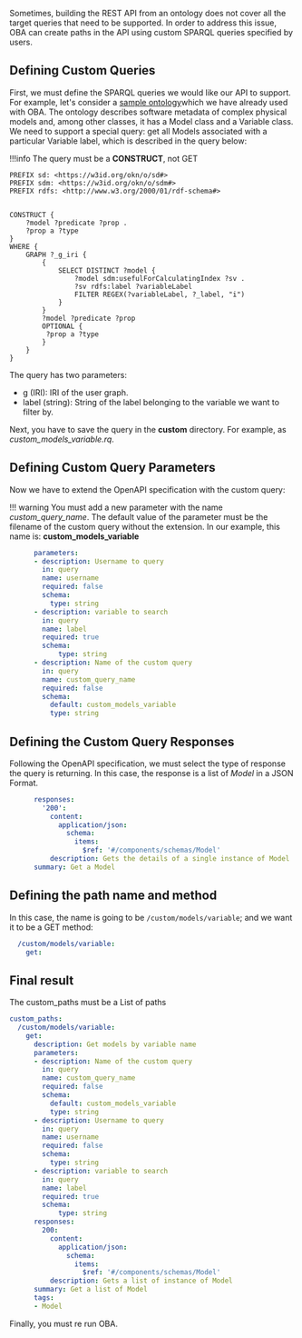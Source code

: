
Sometimes, building the REST API from an ontology does not cover all the target queries that need to be supported. In order to address this issue, OBA can create paths in the API using custom SPARQL queries specified by users. 

## Defining Custom Queries

First, we must define the SPARQL queries we would like our API to support. For example, let's consider a [sample ontology](https://w3id.org/okn/o/sdm#)which we have already used with OBA. The ontology describes software metadata of complex physical models and, among other classes, it has a Model class and a Variable class. We need to support a special query: get all Models associated with a particular Variable label, which is described in the query below:


!!!info
    The query must be a **CONSTRUCT**, not GET


```
PREFIX sd: <https://w3id.org/okn/o/sd#>
PREFIX sdm: <https://w3id.org/okn/o/sdm#>
PREFIX rdfs: <http://www.w3.org/2000/01/rdf-schema#>


CONSTRUCT {
    ?model ?predicate ?prop .
    ?prop a ?type
}
WHERE {
    GRAPH ?_g_iri {
        {
      		SELECT DISTINCT ?model {
                ?model sdm:usefulForCalculatingIndex ?sv .
                ?sv rdfs:label ?variableLabel
                FILTER REGEX(?variableLabel, ?_label, "i")
      		}
    	}
        ?model ?predicate ?prop
        OPTIONAL {
         ?prop a ?type
        }
    }
}
```

The query has two parameters:

- g (IRI): IRI of the user graph.
- label (string): String of the label belonging to the variable we want to filter by.

Next, you have to save the query in the **custom** directory. For example, as *custom_models_variable.rq*. 

## Defining Custom Query Parameters

Now we have to extend the OpenAPI specification with the custom query:

!!! warning
    You must add a new parameter with the name *custom_query_name*. 
    The default value of the parameter must be the filename of the custom query without the extension.
    In our example, this name is: **custom_models_variable**


```yaml
      parameters:
      - description: Username to query
        in: query
        name: username
        required: false
        schema:
          type: string
      - description: variable to search
        in: query
        name: label
        required: true
        schema:
            type: string
      - description: Name of the custom query
        in: query
        name: custom_query_name
        required: false
        schema:
          default: custom_models_variable
          type: string
```


## Defining the Custom Query Responses

Following the OpenAPI specification, we must select the type of response the query is returning. In this case, the response is a list of *Model* in a JSON Format.

```yaml
      responses:
        '200':
          content:
            application/json:
              schema:
                items:
                  $ref: '#/components/schemas/Model'
          description: Gets the details of a single instance of Model
      summary: Get a Model
```

## Defining the path name and method

In this case, the name is going to be `/custom/models/variable`; and we want it to be a GET method:
```yaml
  /custom/models/variable:
    get:
```

## Final result

The custom_paths must be a List of paths

```yaml
custom_paths:
  /custom/models/variable:
    get:
      description: Get models by variable name
      parameters:
      - description: Name of the custom query
        in: query
        name: custom_query_name
        required: false
        schema:
          default: custom_models_variable
          type: string
      - description: Username to query
        in: query
        name: username
        required: false
        schema:
          type: string
      - description: variable to search
        in: query
        name: label
        required: true
        schema:
            type: string
      responses:
        200:
          content:
            application/json:
              schema:
                items:
                  $ref: '#/components/schemas/Model'
          description: Gets a list of instance of Model
      summary: Get a list of Model
      tags:
      - Model
```

Finally, you must re run OBA.